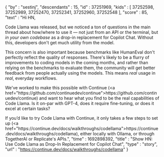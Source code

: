 {
  "by" : "sestinj",
  "descendants" : 15,
  "id" : 37251969,
  "kids" : [ 37252598, 37252989, 37252470, 37252341, 37252960, 37252548 ],
  "score" : 85,
  "text" : "Hi HN,<p>Code Llama was released, but we noticed a ton of questions in the main thread about how&#x2F;where to use it — not just from an API or the terminal, but <i>in your own codebase</i> as a drop-in replacement for Copilot Chat. Without this, developers don&#x27;t get much utility from the model.<p>This concern is also important because benchmarks like HumanEval don&#x27;t perfectly reflect the quality of responses. There&#x27;s likely to be a flurry of improvements to coding models in the coming months, and rather than relying on the benchmarks to evaluate them, the community will get better feedback from people actually using the models. This means <i>real</i> usage in <i>real</i>, everyday workflows.<p>We&#x27;ve worked to make this possible with Continue (<a href=\"https:&#x2F;&#x2F;github.com&#x2F;continuedev&#x2F;continue\">https:&#x2F;&#x2F;github.com&#x2F;continuedev&#x2F;continue</a>) and want to hear what you find to be the real capabilities of Code Llama. Is it on-par with GPT-4, does it require fine-tuning, or does it excel at certain tasks?<p>If you’d like to try Code Llama with Continue, it only takes a few steps to set up (<a href=\"https:&#x2F;&#x2F;continue.dev&#x2F;docs&#x2F;walkthroughs&#x2F;codellama\">https:&#x2F;&#x2F;continue.dev&#x2F;docs&#x2F;walkthroughs&#x2F;codellama</a>), either locally with Ollama, or through TogetherAI or Replicate&#x27;s APIs.",
  "time" : 1692898392,
  "title" : "Show HN: Use Code Llama as Drop-In Replacement for Copilot Chat",
  "type" : "story",
  "url" : "https://continue.dev/docs/walkthroughs/codellama"
}
